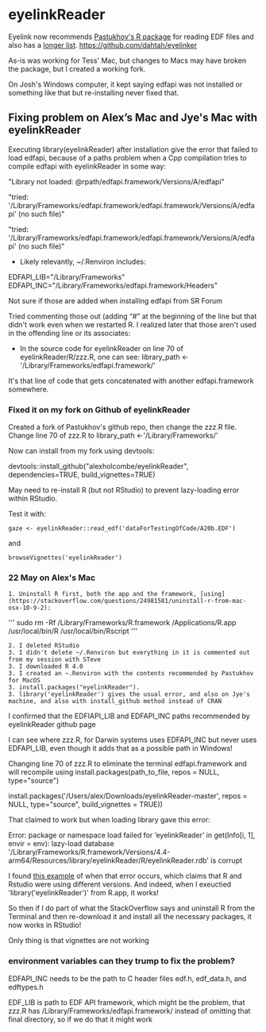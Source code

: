 eyelinkReader
==============

Eyelink now recommends [Pastukhov's R package](https://cran.r-project.org/package=eyelinkReader) for reading EDF files and also has a [longer list](https://www.sr-research.com/support/thread-7769.html). https://github.com/dahtah/eyelinker 

As-is was working for Tess' Mac, but changes to Macs may have broken the package, but I created a working fork.

On Josh's Windows computer, it kept saying edfapi was not installed or something like that but re-installing never fixed that.

## Fixing problem on Alex’s Mac and Jye's Mac with eyelinkReader

Executing library(eyelinkReader) after installation give the error that failed to load edfapi, because of a paths problem when a Cpp compilation tries to compile edfapi with eyelinkReader in some way:

"Library not loaded: @rpath/edfapi.framework/Versions/A/edfapi"

"tried: '/Library/Frameworks/edfapi.framework/edfapi.framework/Versions/A/edfapi' (no such file)"

"tried: '/Library/Frameworks/edfapi.framework/edfapi.framework/Versions/A/edfapi' (no such file)"

* Likely relevantly, ~/.Renviron includes:

EDFAPI_LIB="/Library/Frameworks"
EDFAPI_INC="/Library/Frameworks/edfapi.framework/Headers"

Not sure if those are added when installing edfapi from SR Forum

Tried commenting those out (adding “#” at the beginning of the line but that didn't work even when we restarted R. I realized later that those aren't used in the offending line or its associates:

* In the source code for eyelinkReader on line 70 of eyelinkReader/R/zzz.R, one can see: 
    library_path <-'/Library/Frameworks/edfapi.framework/'

It's that line of code that gets concatenated with another edfapi.framework somewhere. 

### Fixed it on my fork on Github of eyelinkReader

Created a fork of Pastukhov's github repo, then change the zzz.R file.
Change line 70 of zzz.R  to   library_path <-'/Library/Frameworks/'

Now can install from my fork using devtools: 

devtools::install_github("alexholcombe/eyelinkReader", dependencies=TRUE, build_vignettes=TRUE)

May need to re-install R (but not RStudio) to prevent lazy-loading error within RStudio.

Test it with:

``` gaze <- eyelinkReader::read_edf('dataForTestingOfCode/A20b.EDF') ```

and

``` browseVignettes('eyelinkReader') ```

### 22 May on Alex's Mac

    1. Uninstall R first, both the app and the framework, [using](https://stackoverflow.com/questions/24981581/uninstall-r-from-mac-osx-10-9-2):

'''
sudo rm -Rf /Library/Frameworks/R.framework /Applications/R.app \
   /usr/local/bin/R /usr/local/bin/Rscript
'''

    2. I deleted RStudio
    3. I didn't delete ~/.Renviron but everything in it is commented out from my session with STeve
    3. I downloaded R 4.0 
    3. I created an ~.Renviron with the contents recommended by Pastukhov for MacOS
    3. install.packages("eyelinkReader").
    3. library('eyelinkReader') gives the usual error, and also on Jye's machine, and also with install_github method instead of CRAN

I confirmed that the EDFIAPI_LIB and EDFAPI_INC paths recommended by eyelinkReader github page

I can see where zzz.R, for Darwin systems uses EDFAPI_INC but never uses EDFAPI_LIB, even though it adds that as a possible path in Windows!

Changing line 70 of zzz.R to eliminate the terminal edfapi.framework and will recompile using install.packages(path_to_file, repos = NULL, type="source")

install.packages('/Users/alex/Downloads/eyelinkReader-master', repos = NULL, type="source", build_vignettes = TRUE))

That claimed to work but when loading library gave this error:

Error: package or namespace load failed for ‘eyelinkReader’ in get(Info[i, 1], envir = env):
 lazy-load database '/Library/Frameworks/R.framework/Versions/4.4-arm64/Resources/library/eyelinkReader/R/eyelinkReader.rdb' is corrupt

I found [this example](https://stackoverflow.com/questions/63855025/cant-load-r-packages-after-installation) of when that error occurs, which claims that R and Rstudio were using different versions. And indeed, when I exeuctied 'library('eyelinkReader')' from R.app, it works!  

So then if I do part of what the StackOverflow says and uninstall R from the Terminal and then re-download it and install all the necessary packages, it now works in RStudio!

Only thing is that vignettes are not working

### environment variables can they trump to fix the problem?

EDFAPI_INC needs to be the path to C header files edf.h, edf_data.h, and edftypes.h

EDF_LIB is path to EDF API framework, which might be the problem, that zzz.R has /Library/Frameworks/edfapi.framework/ instead of omitting that final directory, so if we do that it might work